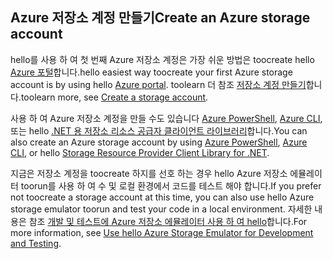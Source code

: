 ## <a name="create-an-azure-storage-account"></a><span data-ttu-id="08c92-101">Azure 저장소 계정 만들기</span><span class="sxs-lookup"><span data-stu-id="08c92-101">Create an Azure storage account</span></span>
<span data-ttu-id="08c92-102">hello를 사용 하 여 첫 번째 Azure 저장소 계정은 가장 쉬운 방법은 toocreate hello [Azure 포털](https://portal.azure.com)합니다.</span><span class="sxs-lookup"><span data-stu-id="08c92-102">hello easiest way toocreate your first Azure storage account is by using hello [Azure portal](https://portal.azure.com).</span></span> <span data-ttu-id="08c92-103">toolearn 더 참조 [저장소 계정 만들기](../articles/storage/common/storage-create-storage-account.md#create-a-storage-account)합니다.</span><span class="sxs-lookup"><span data-stu-id="08c92-103">toolearn more, see [Create a storage account](../articles/storage/common/storage-create-storage-account.md#create-a-storage-account).</span></span>

<span data-ttu-id="08c92-104">사용 하 여 Azure 저장소 계정을 만들 수도 있습니다 [Azure PowerShell](../articles/storage/common/storage-powershell-guide-full.md), [Azure CLI](../articles/storage/common/storage-azure-cli.md), 또는 hello [.NET 용 저장소 리소스 공급자 클라이언트 라이브러리](/dotnet/api/microsoft.azure.management.storage)합니다.</span><span class="sxs-lookup"><span data-stu-id="08c92-104">You can also create an Azure storage account by using [Azure PowerShell](../articles/storage/common/storage-powershell-guide-full.md), [Azure CLI](../articles/storage/common/storage-azure-cli.md), or hello [Storage Resource Provider Client Library for .NET](/dotnet/api/microsoft.azure.management.storage).</span></span>

<span data-ttu-id="08c92-105">지금은 저장소 계정을 toocreate 하지를 선호 하는 경우 hello Azure 저장소 에뮬레이터 toorun를 사용 하 여 수 및 로컬 환경에서 코드를 테스트 해야 합니다.</span><span class="sxs-lookup"><span data-stu-id="08c92-105">If you prefer not toocreate a storage account at this time, you can also use hello Azure storage emulator toorun and test your code in a local environment.</span></span> <span data-ttu-id="08c92-106">자세한 내용은 참조 [개발 및 테스트에 Azure 저장소 에뮬레이터 사용 하 여 hello](../articles/storage/common/storage-use-emulator.md)합니다.</span><span class="sxs-lookup"><span data-stu-id="08c92-106">For more information, see [Use hello Azure Storage Emulator for Development and Testing](../articles/storage/common/storage-use-emulator.md).</span></span>

